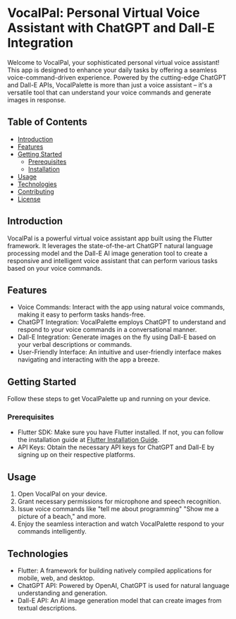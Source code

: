 # VocalPal: Personal Virtual Voice Assistant with ChatGPT and Dall-E Integration

Welcome to VocalPal, your sophisticated personal virtual voice assistant! This app is designed to enhance your daily tasks by offering a seamless voice-command-driven experience. Powered by the cutting-edge ChatGPT and Dall-E APIs, VocalPalette is more than just a voice assistant – it's a versatile tool that can understand your voice commands and generate images in response.

## Table of Contents

- [Introduction](#introduction)
- [Features](#features)
- [Getting Started](#getting-started)
  - [Prerequisites](#prerequisites)
  - [Installation](#installation)
- [Usage](#usage)
- [Technologies](#technologies)
- [Contributing](#contributing)
- [License](#license)

## Introduction

VocalPal is a powerful virtual voice assistant app built using the Flutter framework. It leverages the state-of-the-art ChatGPT natural language processing model and the Dall-E AI image generation tool to create a responsive and intelligent voice assistant that can perform various tasks based on your voice commands.

## Features

- Voice Commands: Interact with the app using natural voice commands, making it easy to perform tasks hands-free.
- ChatGPT Integration: VocalPalette employs ChatGPT to understand and respond to your voice commands in a conversational manner.
- Dall-E Integration: Generate images on the fly using Dall-E based on your verbal descriptions or commands.
- User-Friendly Interface: An intuitive and user-friendly interface makes navigating and interacting with the app a breeze.

## Getting Started

Follow these steps to get VocalPalette up and running on your device.

### Prerequisites

- Flutter SDK: Make sure you have Flutter installed. If not, you can follow the installation guide at [Flutter Installation Guide](https://flutter.dev/docs/get-started/install).
- API Keys: Obtain the necessary API keys for ChatGPT and Dall-E by signing up on their respective platforms.



## Usage

1. Open VocalPal on your device.
2. Grant necessary permissions for microphone and speech recognition.
3. Issue voice commands like "tell me about programming" "Show me a picture of a beach," and more.
5. Enjoy the seamless interaction and watch VocalPalette respond to your commands intelligently.

## Technologies

- Flutter: A framework for building natively compiled applications for mobile, web, and desktop.
- ChatGPT API: Powered by OpenAI, ChatGPT is used for natural language understanding and generation.
- Dall-E API: An AI image generation model that can create images from textual descriptions.





